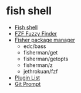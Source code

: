 # fish shell

* [Fish shell](https://fishshell.com/)
* [FZF Fuzzy Finder](https://github.com/junegunn/fzf)
* [Fisher package manager](https://github.com/jorgebucaran/fisher)
    * edc/bass
    * fisherman/get
    * fisherman/getopts
    * fisherman/z
    * jethrokuan/fzf
* [Plugin List](https://github.com/JorgeBucaran/awesome-fish)
* [Git Prompt](https://github.com/magicmonty/bash-git-prompt)
